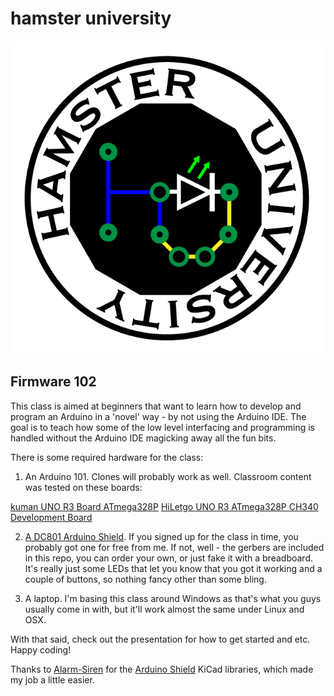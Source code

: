 
# hamster university

![hamster university](/Images/hamster-university-01.png)

## Firmware 102

This class is aimed at beginners that want to learn how to develop and program an Arduino in a 'novel' way - by not using the Arduino IDE.  The goal is to teach how some of the low level interfacing and programming is handled without the Arduino IDE magicking away all the fun bits.

There is some required hardware for the class:

1) An Arduino 101.  Clones will probably work as well.  Classroom content was tested on these boards:
 
 [kuman UNO R3 Board ATmega328P](https://www.amazon.com/kuman-Board-ATmega328P-Cable-Arduino/dp/B016D5KOOC)
 [HiLetgo UNO R3 ATmega328P CH340 Development Board](https://www.amazon.com/HiLetgo-ATmega328P-Development-Compatible-Microcontroller/dp/B01AR7YJ3O)

2) [A DC801 Arduino Shield](/Firmware%20102/Hardware/DC801%20Shield).  If you signed up for the class in time, you probably got one for free from me.  If not, well - the gerbers are included in this repo, you can order your own, or just fake it with a breadboard.  It's really just some LEDs that let you know that you got it working and a couple of buttons, so nothing fancy other than some bling.

3) A laptop.  I'm basing this class around Windows as that's what you guys usually come in with, but it'll work almost the same under Linux and OSX.

With that said, check out the presentation for how to get started and etc.  Happy coding!


Thanks to [Alarm-Siren](github.com/Alarm-Siren) for the [Arduino Shield](https://github.com/Alarm-Siren/arduino-kicad-library) KiCad libraries, which made my job a little easier.

